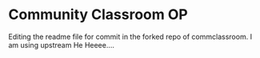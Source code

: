 # Community Classroom OP
Editing the readme file for commit in the forked repo of commclassroom.
I am using upstream He Heeee....
